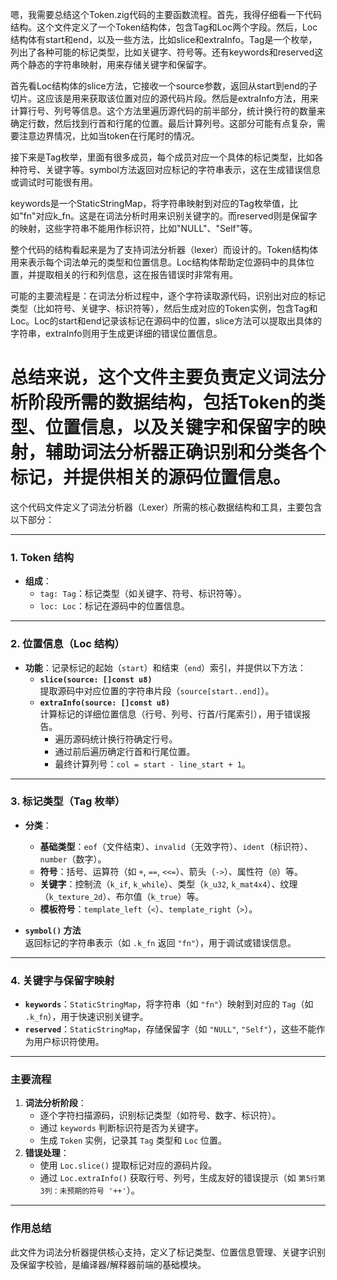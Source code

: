 嗯，我需要总结这个Token.zig代码的主要函数流程。首先，我得仔细看一下代码结构。这个文件定义了一个Token结构体，包含Tag和Loc两个字段。然后，Loc结构体有start和end，以及一些方法，比如slice和extraInfo。Tag是一个枚举，列出了各种可能的标记类型，比如关键字、符号等。还有keywords和reserved这两个静态的字符串映射，用来存储关键字和保留字。

首先看Loc结构体的slice方法，它接收一个source参数，返回从start到end的子切片。这应该是用来获取该位置对应的源代码片段。然后是extraInfo方法，用来计算行号、列号等信息。这个方法里遍历源代码的前半部分，统计换行符的数量来确定行数，然后找到行首和行尾的位置。最后计算列号。这部分可能有点复杂，需要注意边界情况，比如当token在行尾时的情况。

接下来是Tag枚举，里面有很多成员，每个成员对应一个具体的标记类型，比如各种符号、关键字等。symbol方法返回对应标记的字符串表示，这在生成错误信息或调试时可能很有用。

keywords是一个StaticStringMap，将字符串映射到对应的Tag枚举值，比如"fn"对应k_fn。这是在词法分析时用来识别关键字的。而reserved则是保留字的映射，这些字符串不能用作标识符，比如"NULL"、"Self"等。

整个代码的结构看起来是为了支持词法分析器（lexer）而设计的。Token结构体用来表示每个词法单元的类型和位置信息。Loc结构体帮助定位源码中的具体位置，并提取相关的行和列信息，这在报告错误时非常有用。

可能的主要流程是：在词法分析过程中，逐个字符读取源代码，识别出对应的标记类型（比如符号、关键字、标识符等），然后生成对应的Token实例，包含Tag和Loc。Loc的start和end记录该标记在源码中的位置，slice方法可以提取出具体的字符串，extraInfo则用于生成更详细的错误位置信息。

总结来说，这个文件主要负责定义词法分析阶段所需的数据结构，包括Token的类型、位置信息，以及关键字和保留字的映射，辅助词法分析器正确识别和分类各个标记，并提供相关的源码位置信息。
================================================
这个代码文件定义了词法分析器（Lexer）所需的核心数据结构和工具，主要包含以下部分：

---

### **1. Token 结构**
- **组成**：
  - `tag: Tag`：标记类型（如关键字、符号、标识符等）。
  - `loc: Loc`：标记在源码中的位置信息。

---

### **2. 位置信息（Loc 结构）**
- **功能**：记录标记的起始（`start`）和结束（`end`）索引，并提供以下方法：
  - **`slice(source: []const u8)`**  
    提取源码中对应位置的字符串片段（`source[start..end]`）。
  - **`extraInfo(source: []const u8)`**  
    计算标记的详细位置信息（行号、列号、行首/行尾索引），用于错误报告。  
    - 遍历源码统计换行符确定行号。
    - 通过前后遍历确定行首和行尾位置。
    - 最终计算列号：`col = start - line_start + 1`。

---

### **3. 标记类型（Tag 枚举）**
- **分类**：
  - **基础类型**：`eof`（文件结束）、`invalid`（无效字符）、`ident`（标识符）、`number`（数字）。
  - **符号**：括号、运算符（如 `+`, `==`, `<<=`）、箭头（`->`）、属性符（`@`）等。
  - **关键字**：控制流（`k_if`, `k_while`）、类型（`k_u32`, `k_mat4x4`）、纹理（`k_texture_2d`）、布尔值（`k_true`）等。
  - **模板符号**：`template_left`（`<`）、`template_right`（`>`）。

- **`symbol()` 方法**  
  返回标记的字符串表示（如 `.k_fn` 返回 `"fn"`），用于调试或错误信息。

---

### **4. 关键字与保留字映射**
- **`keywords`**：`StaticStringMap`，将字符串（如 `"fn"`）映射到对应的 `Tag`（如 `.k_fn`），用于快速识别关键字。
- **`reserved`**：`StaticStringMap`，存储保留字（如 `"NULL"`, `"Self"`），这些不能作为用户标识符使用。

---

### **主要流程**
1. **词法分析阶段**：
   - 逐个字符扫描源码，识别标记类型（如符号、数字、标识符）。
   - 通过 `keywords` 判断标识符是否为关键字。
   - 生成 `Token` 实例，记录其 `Tag` 类型和 `Loc` 位置。
2. **错误处理**：
   - 使用 `Loc.slice()` 提取标记对应的源码片段。
   - 通过 `Loc.extraInfo()` 获取行号、列号，生成友好的错误提示（如 `第5行第3列：未预期的符号 '++'`）。

---

### **作用总结**
此文件为词法分析器提供核心支持，定义了标记类型、位置信息管理、关键字识别及保留字校验，是编译器/解释器前端的基础模块。